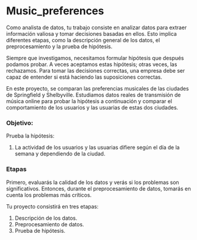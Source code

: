 # Music_preferences
Como analista de datos, tu trabajo consiste en analizar datos para extraer información valiosa y tomar decisiones basadas en ellos. Esto implica diferentes etapas, como la descripción general de los datos, el preprocesamiento y la prueba de hipótesis.

Siempre que investigamos, necesitamos formular hipótesis que después podamos probar. A veces aceptamos estas hipótesis; otras veces, las rechazamos. Para tomar las decisiones correctas, una empresa debe ser capaz de entender si está haciendo las suposiciones correctas.

En este proyecto, se comparan las preferencias musicales de las ciudades de Springfield y Shelbyville. Estudiamos datos reales de transmisión de música online para probar la hipótesis a continuación y comparar el comportamiento de los usuarios y las usuarias de estas dos ciudades.

### Objetivo:
Prueba la hipótesis:
1. La actividad de los usuarios y las usuarias difiere según el día de la semana y dependiendo de la ciudad.


### Etapas
Primero, evaluarás la calidad de los datos y verás si los problemas son significativos. Entonces, durante el preprocesamiento de datos, tomarás en cuenta los problemas más críticos.

Tu proyecto consistirá en tres etapas:
 1. Descripción de los datos.
 2. Preprocesamiento de datos.
 3. Prueba de hipótesis.

